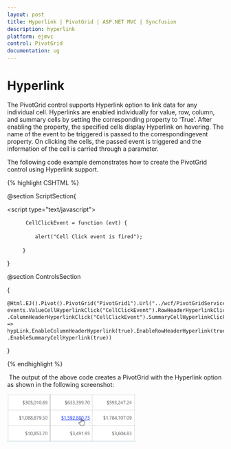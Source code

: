 ```yaml
---
layout: post
title: Hyperlink | PivotGrid | ASP.NET MVC | Syncfusion
description: hyperlink
platform: ejmvc
control: PivotGrid
documentation: ug
---
```


# Hyperlink

The PivotGrid control supports Hyperlink option to link data for any individual cell. Hyperlinks are enabled individually for value, row, column, and summary cells by setting the corresponding property to ‘True’. After enabling the property, the specified cells display Hyperlink on hovering. The name of the event to be triggered is passed to the correspondingevent property. On clicking the cells, the passed event is triggered and the information of the cell is carried through a parameter.

The following code example demonstrates how to create the PivotGrid control using Hyperlink support.


{% highlight CSHTML %}

@section ScriptSection{

<script type="text/javascript">

          CellClickEvent = function (evt) {

             alert("Cell Click event is fired");

         }

</script>

}


@section ControlsSection

{

	@Html.EJ().Pivot().PivotGrid("PivotGrid1").Url("../wcf/PivotGridService.svc").ClientSideEvents(events=>
	events.ValueCellHyperlinkClick("CellClickEvent").RowHeaderHyperlinkClick("CellClickEvent")
	.ColumnHeaderHyperlinkClick("CellClickEvent").SummaryCellHyperlinkClick("CellClickEvent")).HyperlinkSettings(hypLink => 
	hypLink.EnableColumnHeaderHyperlink(true).EnableRowHeaderHyperlink(true).EnableValueCellHyperlink(true)
	.EnableSummaryCellHyperlink(true))

} 

{% endhighlight %}

 The output of the above code creates a PivotGrid with the Hyperlink option as shown in the following screenshot:

![](Hyperlink_images/Hyperlink_img1.png)



